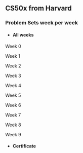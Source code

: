 ## CS50x from Harvard
### Problem Sets week per week

- #### All weeks

Week 0

Week 1

Week 2

Week 3

Week 4

Week 5

Week 6

Week 7

Week 8

Week 9

- #### Certificate

